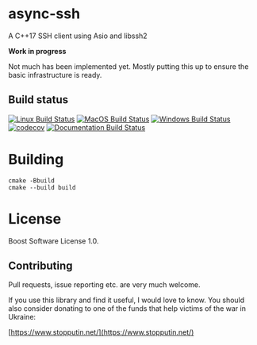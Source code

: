 # async-ssh

A C++17 SSH client using Asio and libssh2

**Work in progress**

Not much has been implemented yet. Mostly putting this up to ensure
the basic infrastructure is ready.

## Build status

[![Linux Build Status](https://img.shields.io/github/actions/workflow/status/laudrup/async-ssh/linux.yml?branch=master&logo=linux&label=Linux)](https://github.com/laudrup/async-ssh/actions/workflows/linux.yml?branch=master) [![MacOS Build Status](https://img.shields.io/github/actions/workflow/status/laudrup/async-ssh/macos.yml?branch=master&logo=apple&label=MacOs)](https://github.com/laudrup/async-ssh/actions/workflows/apple.yml?branch=master) [![Windows Build Status](https://img.shields.io/github/actions/workflow/status/laudrup/async-ssh/windows.yml?branch=master&logo=windows&label=Windows)](https://github.com/laudrup/async-ssh/actions/workflows/windows.yml?branch=master) [![codecov](https://codecov.io/gh/laudrup/async-ssh/branch/master/graph/badge.svg)](https://codecov.io/gh/laudrup/async-ssh/branch/master) [![Documentation Build Status](https://img.shields.io/github/actions/workflow/status/laudrup/async-ssh/docs.yml?branch=master&logo=githubpages&label=Documentation)](https://laudrup.github.io/async-ssh/)

# Building

```
cmake -Bbuild
cmake --build build
```

# License
Boost Software License 1.0.

## Contributing

Pull requests, issue reporting etc. are very much welcome.

If you use this library and find it useful, I would love to know. You
should also consider donating to one of the funds that help victims of
the war in Ukraine:

[https://www.stopputin.net/](https://www.stopputin.net/)
